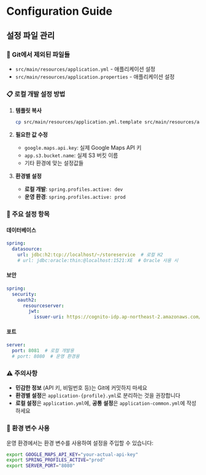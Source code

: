 # Configuration Guide

## 설정 파일 관리

### 🚫 Git에서 제외된 파일들
- `src/main/resources/application.yml` - 애플리케이션 설정
- `src/main/resources/application.properties` - 애플리케이션 설정

### 📋 로컬 개발 설정 방법

1. **템플릿 복사**
   ```bash
   cp src/main/resources/application.yml.template src/main/resources/application.yml
   ```

2. **필요한 값 수정**
   - `google.maps.api.key`: 실제 Google Maps API 키
   - `app.s3.bucket.name`: 실제 S3 버킷 이름
   - 기타 환경에 맞는 설정값들

3. **환경별 설정**
   - **로컬 개발**: `spring.profiles.active: dev`
   - **운영 환경**: `spring.profiles.active: prod`

### 🔧 주요 설정 항목

#### 데이터베이스
```yaml
spring:
  datasource:
    url: jdbc:h2:tcp://localhost/~/storeservice  # 로컬 H2
    # url: jdbc:oracle:thin:@localhost:1521:XE  # Oracle 사용 시
```

#### 보안
```yaml
spring:
  security:
    oauth2:
      resourceserver:
        jwt:
          issuer-uri: https://cognito-idp.ap-northeast-2.amazonaws.com/ap-northeast_2_bdkXgjghs
```

#### 포트
```yaml
server:
  port: 8081  # 로컬 개발용
  # port: 8080  # 운영 환경용
```

### ⚠️ 주의사항

- **민감한 정보** (API 키, 비밀번호 등)는 Git에 커밋하지 마세요
- **환경별 설정**은 `application-{profile}.yml`로 분리하는 것을 권장합니다
- **로컬 설정**은 `application.yml`에, **공통 설정**은 `application-common.yml`에 작성하세요

### 🚀 환경 변수 사용

운영 환경에서는 환경 변수를 사용하여 설정을 주입할 수 있습니다:

```bash
export GOOGLE_MAPS_API_KEY="your-actual-api-key"
export SPRING_PROFILES_ACTIVE="prod"
export SERVER_PORT="8080"
```
